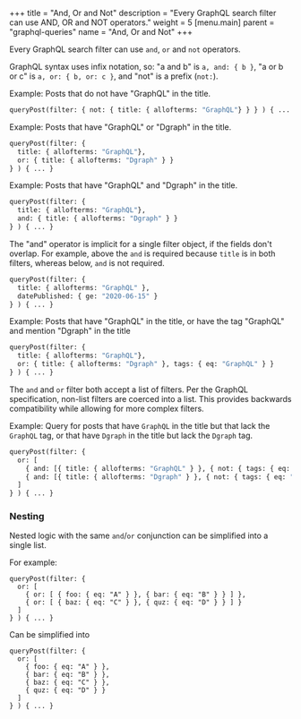 +++
title = "And, Or and Not"
description = "Every GraphQL search filter can use AND, OR and NOT operators."
weight = 5
[menu.main]
    parent = "graphql-queries"
    name = "And, Or and Not"
+++

Every GraphQL search filter can use `and`, `or` and `not` operators.

GraphQL syntax uses infix notation, so: "a and b" is `a, and: { b }`, "a or b or c" is `a, or: { b, or: c }`, and "not" is a prefix (`not:`).

Example: Posts that do not have "GraphQL" in the title.

```graphql
queryPost(filter: { not: { title: { allofterms: "GraphQL"} } } ) { ... }
```

Example: Posts that have "GraphQL" or "Dgraph" in the title.

```graphql
queryPost(filter: {
  title: { allofterms: "GraphQL"},
  or: { title: { allofterms: "Dgraph" } }
} ) { ... }
```

Example: Posts that have "GraphQL" and "Dgraph" in the title.

```graphql
queryPost(filter: {
  title: { allofterms: "GraphQL"},
  and: { title: { allofterms: "Dgraph" } }
} ) { ... }
```

The "and" operator is implicit for a single filter object, if the fields don't overlap.  For example, above the `and` is required because `title` is in both filters, whereas below, `and` is not required.

```graphql
queryPost(filter: {
  title: { allofterms: "GraphQL" },
  datePublished: { ge: "2020-06-15" }
} ) { ... }
```

Example: Posts that have "GraphQL" in the title, or have the tag "GraphQL" and mention "Dgraph" in the title

```graphql
queryPost(filter: {
  title: { allofterms: "GraphQL"},
  or: { title: { allofterms: "Dgraph" }, tags: { eq: "GraphQL" } }
} ) { ... }
```

The `and` and `or` filter both accept a list of filters. Per the GraphQL specification, non-list filters are coerced into a list. This provides backwards compatibility while allowing for more complex filters.

Example: Query for posts that have `GraphQL` in the title but that lack the `GraphQL` tag, or that have `Dgraph` in the title but lack the `Dgraph` tag.

```graphql
queryPost(filter: {
  or: [
    { and: [{ title: { allofterms: "GraphQL" } }, { not: { tags: { eq: "GraphQL" } } }] }
    { and: [{ title: { allofterms: "Dgraph" } }, { not: { tags: { eq: "Dgraph" } } }] }
  ]
} ) { ... }
```

### Nesting

Nested logic with the same `and`/`or` conjunction can be simplified into a single list.

For example:

```
queryPost(filter: {
  or: [
    { or: [ { foo: { eq: "A" } }, { bar: { eq: "B" } } ] },
    { or: [ { baz: { eq: "C" } }, { quz: { eq: "D" } } ] }
  ]
} ) { ... }
```
Can be simplified into
```
queryPost(filter: {
  or: [
    { foo: { eq: "A" } }, 
    { bar: { eq: "B" } },
    { baz: { eq: "C" } }, 
    { quz: { eq: "D" } }
  ]
} ) { ... }
```
